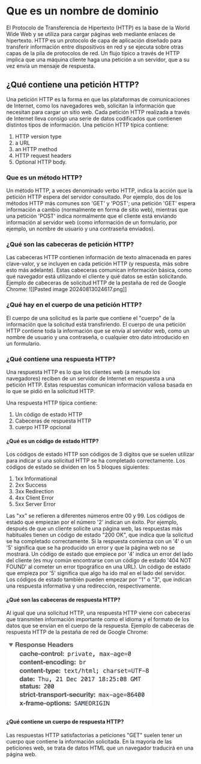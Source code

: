 # Que es un nombre de dominio
El Protocolo de Transferencia de Hipertexto (HTTP) es la base de la World Wide Web y se utiliza para cargar páginas web mediante enlaces de hipertexto. HTTP es un protocolo de capa de aplicación diseñado para transferir información entre dispositivos en red y se ejecuta sobre otras capas de la pila de protocolos de red. Un flujo típico a través de HTTP implica que una máquina cliente haga una petición a un servidor, que a su vez envía un mensaje de respuesta.

## ¿Qué contiene una petición HTTP?
Una petición HTTP es la forma en que las plataformas de comunicaciones de Internet, como los navegadores web, solicitan la información que necesitan para cargar un sitio web. Cada petición HTTP realizada a través de Internet lleva consigo una serie de datos codificados que contienen distintos tipos de información. Una petición HTTP típica contiene:
1. HTTP version type
2. a URL
3. an HTTP method
4. HTTP request headers
5. Optional HTTP body.

### Que es un método HTTP?
Un método HTTP, a veces denominado verbo HTTP, indica la acción que la petición HTTP espera del servidor consultado. Por ejemplo, dos de los métodos HTTP más comunes son 'GET' y 'POST'; una petición 'GET' espera información a cambio (normalmente en forma de sitio web), mientras que una petición 'POST' indica normalmente que el cliente está enviando información al servidor web (como información de un formulario, por ejemplo, un nombre de usuario y una contraseña enviados).

### ¿Qué son las cabeceras de petición HTTP?
Las cabeceras HTTP contienen información de texto almacenada en pares clave-valor, y se incluyen en cada petición HTTP (y respuesta, más sobre esto más adelante). Estas cabeceras comunican información básica, como qué navegador está utilizando el cliente y qué datos se están solicitando. Ejemplo de cabeceras de solicitud HTTP de la pestaña de red de Google Chrome:
![[Pasted image 20240813024617.png]]

### ¿Qué hay en el cuerpo de una petición HTTP?
El cuerpo de una solicitud es la parte que contiene el "cuerpo" de la información que la solicitud está transfiriendo. El cuerpo de una petición HTTP contiene toda la información que se envía al servidor web, como un nombre de usuario y una contraseña, o cualquier otro dato introducido en un formulario.

### ¿Qué contiene una respuesta HTTP?
Una respuesta HTTP es lo que los clientes web (a menudo los navegadores) reciben de un servidor de Internet en respuesta a una petición HTTP. Estas respuestas comunican información valiosa basada en lo que se pidió en la solicitud HTTP. 

Una respuesta HTTP típica contiene:

1. Un código de estado HTTP
2. Cabeceras de respuesta HTTP
3. cuerpo HTTP opcional

#### ¿Qué es un código de estado HTTP?
Los códigos de estado HTTP son códigos de 3 dígitos que se suelen utilizar para indicar si una solicitud HTTP se ha completado correctamente. Los códigos de estado se dividen en los 5 bloques siguientes:

1. 1xx Informational
2. 2xx Success
3. 3xx Redirection
4. 4xx Client Error
5. 5xx Server Error

Las "xx" se refieren a diferentes números entre 00 y 99.
Los códigos de estado que empiezan por el número '2' indican un éxito. Por ejemplo, después de que un cliente solicite una página web, las respuestas más habituales tienen un código de estado "200 OK", que indica que la solicitud se ha completado correctamente.
Si la respuesta comienza con un '4' o un '5' significa que se ha producido un error y que la página web no se mostrará. Un código de estado que empiece por '4' indica un error del lado del cliente (es muy común encontrarse con un código de estado '404 NOT FOUND' al cometer un error tipográfico en una URL). Un código de estado que empieza por '5' significa que algo ha ido mal en el lado del servidor. Los códigos de estado también pueden empezar por "1" o "3", que indican una respuesta informativa y una redirección, respectivamente.

#### ¿Qué son las cabeceras de respuesta HTTP?
Al igual que una solicitud HTTP, una respuesta HTTP viene con cabeceras que transmiten información importante como el idioma y el formato de los datos que se envían en el cuerpo de la respuesta. 
Ejemplo de cabeceras de respuesta HTTP de la pestaña de red de Google Chrome:

![Ejemplo](img/img2.png)

#### ¿Qué contiene un cuerpo de respuesta HTTP?
Las respuestas HTTP satisfactorias a peticiones "GET" suelen tener un cuerpo que contiene la información solicitada. En la mayoría de las peticiones web, se trata de datos HTML que un navegador traducirá en una página web.